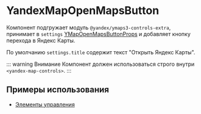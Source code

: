 # YandexMapOpenMapsButton

Компонент подгружает модуль `@yandex/ymaps3-controls-extra`, принимает
в `settings` [YMapOpenMapsButtonProps](https://yandex.ru/dev/jsapi30/doc/ru/ref/#YMapZoomControlProps) и
добавляет кнопку перехода в Яндекс Карты.

По умолчанию `settings.title` содержит текст "Открыть Яндекс Карты".

::: warning Внимание
Компонент должен использоваться строго внутри `<yandex-map-controls>`.
:::

## Примеры использования

- [Элементы управления](/examples/controls)

